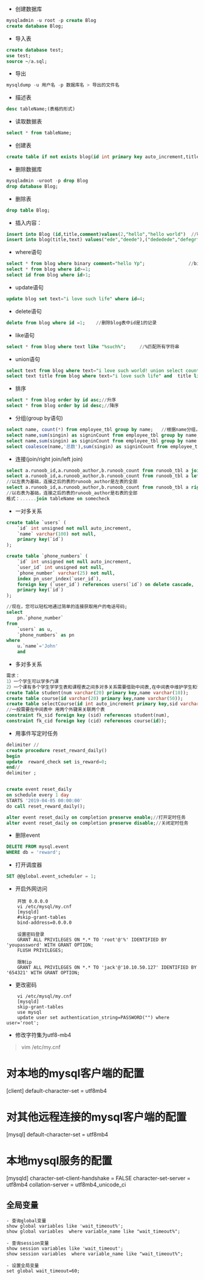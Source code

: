 - 创建数据库
```sql
mysqladmin -u root -p create Blog
create database Blog;
```
- 导入表
```sql
create database test;
use test;
source ~/a.sql;
```
- 导出
```sql
mysqldump -u 用户名 -p 数据库名 > 导出的文件名 
```
- 描述表
```sql 
desc tableName;(表格的形式)
```
- 读取数据表
```sql
select * from tableName;
```
- 创建表
```sql
create table if not exists blog(id int primary key auto_increment,title char not null,comment longtext not null);

```
- 删除数据库
```sql
mysqladmin -uroot -p drop Blog
drop database Blog;
```
- 删除表
```sql
drop table Blog;
```
- 插入内容：
```sql
insert into Blog (id,title,comment)values(2,"hello","hello world")  //可以不插入id字段，因为是自增的
insert into blog(title,text) values("ede","deede"),("dededede","defegrfgtg"); //插入多条数据
```
- where语句
```sql
select * from blog where binary comment="hello Yp";                //binary指定区分大小写
select * from blog where id>=1;  
select id from blog where id>1;
```
- update语句
```sql
update blog set text="i love such life" where id=4;
```
- delete语句
```sql
delete from blog where id =1;    //删除blog表中id是1的记录
```
- like语句
```sql
select * from blog where text like "%such%";     //%匹配所有字符串
```
- union语句
```sql
select text from blog where text="i love such world! union select country from apps where country="cn";
select text title from blog where text="i love such life" and  title like "%i" union select country from apps where country="cn";
```
- 排序
```sql
select * from blog order by id asc;//升序
select * from blog order by id desc;//降序
```
- 分组(group by语句)
```sql
select name, count(*) from employee_tbl group by name;   //根据name分组，结果是一个两列属性分别是name和count(*)的二维表,count(*)值是每个不同名字的数量 
select name,sum(singin) as signinCount from employee_tbl group by name; //一列是name,另一列是signinCount(属性singin的和)
select name,sum(singin) as signinCount from employee_tbl group by name with rollup;//with rollup在分组的基础上再进行一次相同的统计(sum,即给signin列求和，name属性是null)
select coalesce(name,'总数'),sum(singin) as signinCount from employee_tbl group by name with rollup;//在上一条分组的基础上修改name值为空的记录的name属性是总数
```
- 连接(join/right join/left join)
```sql
select a.runoob_id,a.runoob_author,b.runoob_count from runoob_tbl a join tcount_tbl b on a.runoob_author=b.runoob_author;
select a.runoob_id,a.runoob_author,b.runoob_count from runoob_tbl a left join tcount_tbl b on a.runoob_author=b.runoob_author;
//以左表为基础，连接之后的表的runoob_author是左表的全部
select a.runoob_id,a.runoob_author,b.runoob_count from runoob_tbl a right join tcount_tbl b on a.runoob_author=b.runoob_author;
//以右表为基础，连接之后的表的runoob_author是右表的全部
格式：......join tableName on somecheck
```

- 一对多关系
```sql
create table `users` (
    `id` int unsigned not null auto_increment, 
    `name` varchar(100) not null, 
    primary key(`id`) 
); 

create table `phone_numbers` (
    `id` int unsigned not null auto_increment, 
    `user_id` int unsigned not null, 
    `phone_number` varchar(25) not null, 
    index pn_user_index(`user_id`), 
    foreign key (`user_id`) references users(`id`) on delete cascade, 
    primary key(`id`) 
); 

//现在，您可以轻松地通过简单的连接获取用户的电话号码;
select 
    pn.`phone_number` 
from 
    `users` as u, 
    `phone_numbers` as pn 
where 
    u.`name`='John' 
    and 
```
- 多对多关系
```sql
需求：
1）一个学生可以学多门课
2）一个课有多个学生学学生表和课程表之间多对多关系需要借助中间表,在中间表中维护学生和课程的关系
create Table student(num varchar(20) primary key,name varchar(10));
create table course(id varchar(20) primary key,name varchar(50));
create table selectCourse(id int auto_increment primary key,sid varchar(20),cid varchar(20),
//一般需要在中间表中 用两个外键来关联两个表
constraint fk_sid foreign key (sid) references student(num),
constraint fk_cid foreign key (cid) references course(id));
```
- 用事件写定时任务

```sql
delimiter //
create procedure reset_reward_daily()
begin
update  reward_check set is_reward=0;
end//
delimiter ;


create event reset_daily
on schedule every 1 day
STARTS '2019-04-05 00:00:00'
do call reset_reward_daily();

alter event reset_daily on completion preserve enable;//打开定时任务
alter event reset_daily on completion preserve disable;//关闭定时任务
```
- 删除event
```sql
DELETE FROM mysql.event
WHERE db = 'reward';
```
- 打开调度器
```sql
SET @@global.event_scheduler = 1;
```
- 开启外网访问
```shell
    开放 0.0.0.0
    vi /etc/mysql/my.cnf
    [mysqld]
    #skip-grant-tables
    bind-address=0.0.0.0
    
    设置密码登录
    GRANT ALL PRIVILEGES ON *.* TO 'root'@'%' IDENTIFIED BY 'youpassword' WITH GRANT OPTION;
    FLUSH PRIVILEGES;

    限制ip
    GRANT ALL PRIVILEGES ON *.* TO 'jack'@'10.10.50.127' IDENTIFIED BY '654321' WITH GRANT OPTION;
```
- 更改密码
```    
    vi /etc/mysql/my.cnf
    [mysqld]
    skip-grant-tables
    use mysql
    update user set authentication_string=PASSWORD("") where user='root';
```

- 修改字符集为utf8-mb4
> vim /etc/my.cnf
# 对本地的mysql客户端的配置
[client]
default-character-set = utf8mb4

# 对其他远程连接的mysql客户端的配置
[mysql]
default-character-set = utf8mb4

# 本地mysql服务的配置
[mysqld]
character-set-client-handshake = FALSE
character-set-server = utf8mb4
collation-server = utf8mb4_unicode_ci
## 全局变量
    - 查询global变量
    show global variables like 'wait_timeout%';
    show global variables  where variable_name like "wait_timeout%";

    - 查询session变量
    show session variables like 'wait_timeout';
    show session variables  where variable_name like "wait_timeout%";

    - 设置全局变量
    set global wait_timeout=60;
